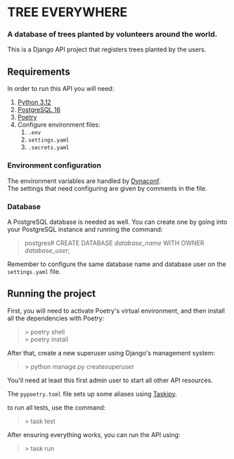 # TREE EVERYWHERE
### A database of trees planted by volunteers around the world.

This is a Django API project that registers trees planted by the users.

## Requirements

In order to run this API you will need:

1. [Python 3.12](www.python.org/downloads)
2. [PostgreSQL 16](www.postgresql.org/download)
3. [Poetry](python-poetry.org/docs/#installation)
4. Configure environment files:
   1. `.env`
   2. `settings.yaml`
   3. `.secrets.yaml`

### Environment configuration
The environment variables are handled by [Dynaconf](www.dynaconf.com).  
The settings that need configuring are given by comments in the file.  

### Database
A PostgreSQL database is needed as well. You can create one by going into your PostgreSQL instance and running the command:
> postgres# CREATE DATABASE *database_name* WITH OWNER *database_user*;

Remember to configure the same database name and database user on the `settings.yaml` file.

## Running the project
First, you will need to activate Poetry's virtual environment, and then install all the dependencies with Poetry:
> \> poetry shell  
> \> poetry install

After that, create a new superuser using Django's management system:
> \> python manage.py createsuperuser

You'll need at least this first admin user to start all other API resources.

The `pypoetry.toml` file sets up some aliases using [Taskipy](pypi.org/project/taskipy).

to run all tests, use the command:
> \> task test

After ensuring everything works, you can run the API using:
> \> task run